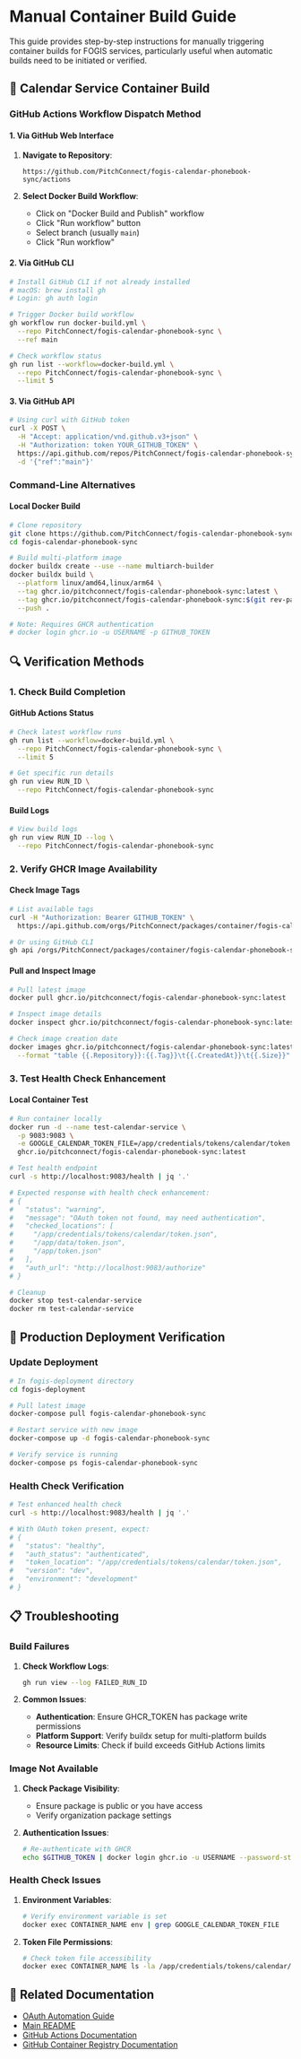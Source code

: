 # Manual Container Build Guide

This guide provides step-by-step instructions for manually triggering container builds for FOGIS services, particularly useful when automatic builds need to be initiated or verified.

## 🐳 Calendar Service Container Build

### **GitHub Actions Workflow Dispatch Method**

#### **1. Via GitHub Web Interface**

1. **Navigate to Repository**:
   ```
   https://github.com/PitchConnect/fogis-calendar-phonebook-sync/actions
   ```

2. **Select Docker Build Workflow**:
   - Click on "Docker Build and Publish" workflow
   - Click "Run workflow" button
   - Select branch (usually `main`)
   - Click "Run workflow"

#### **2. Via GitHub CLI**

```bash
# Install GitHub CLI if not already installed
# macOS: brew install gh
# Login: gh auth login

# Trigger Docker build workflow
gh workflow run docker-build.yml \
  --repo PitchConnect/fogis-calendar-phonebook-sync \
  --ref main

# Check workflow status
gh run list --workflow=docker-build.yml \
  --repo PitchConnect/fogis-calendar-phonebook-sync \
  --limit 5
```

#### **3. Via GitHub API**

```bash
# Using curl with GitHub token
curl -X POST \
  -H "Accept: application/vnd.github.v3+json" \
  -H "Authorization: token YOUR_GITHUB_TOKEN" \
  https://api.github.com/repos/PitchConnect/fogis-calendar-phonebook-sync/actions/workflows/docker-build.yml/dispatches \
  -d '{"ref":"main"}'
```

### **Command-Line Alternatives**

#### **Local Docker Build**

```bash
# Clone repository
git clone https://github.com/PitchConnect/fogis-calendar-phonebook-sync.git
cd fogis-calendar-phonebook-sync

# Build multi-platform image
docker buildx create --use --name multiarch-builder
docker buildx build \
  --platform linux/amd64,linux/arm64 \
  --tag ghcr.io/pitchconnect/fogis-calendar-phonebook-sync:latest \
  --tag ghcr.io/pitchconnect/fogis-calendar-phonebook-sync:$(git rev-parse --short HEAD) \
  --push .

# Note: Requires GHCR authentication
# docker login ghcr.io -u USERNAME -p GITHUB_TOKEN
```

## 🔍 Verification Methods

### **1. Check Build Completion**

#### **GitHub Actions Status**

```bash
# Check latest workflow runs
gh run list --workflow=docker-build.yml \
  --repo PitchConnect/fogis-calendar-phonebook-sync \
  --limit 5

# Get specific run details
gh run view RUN_ID \
  --repo PitchConnect/fogis-calendar-phonebook-sync
```

#### **Build Logs**

```bash
# View build logs
gh run view RUN_ID --log \
  --repo PitchConnect/fogis-calendar-phonebook-sync
```

### **2. Verify GHCR Image Availability**

#### **Check Image Tags**

```bash
# List available tags
curl -H "Authorization: Bearer GITHUB_TOKEN" \
  https://api.github.com/orgs/PitchConnect/packages/container/fogis-calendar-phonebook-sync/versions

# Or using GitHub CLI
gh api /orgs/PitchConnect/packages/container/fogis-calendar-phonebook-sync/versions
```

#### **Pull and Inspect Image**

```bash
# Pull latest image
docker pull ghcr.io/pitchconnect/fogis-calendar-phonebook-sync:latest

# Inspect image details
docker inspect ghcr.io/pitchconnect/fogis-calendar-phonebook-sync:latest

# Check image creation date
docker images ghcr.io/pitchconnect/fogis-calendar-phonebook-sync:latest \
  --format "table {{.Repository}}:{{.Tag}}\t{{.CreatedAt}}\t{{.Size}}"
```

### **3. Test Health Check Enhancement**

#### **Local Container Test**

```bash
# Run container locally
docker run -d --name test-calendar-service \
  -p 9083:9083 \
  -e GOOGLE_CALENDAR_TOKEN_FILE=/app/credentials/tokens/calendar/token.json \
  ghcr.io/pitchconnect/fogis-calendar-phonebook-sync:latest

# Test health endpoint
curl -s http://localhost:9083/health | jq '.'

# Expected response with health check enhancement:
# {
#   "status": "warning",
#   "message": "OAuth token not found, may need authentication",
#   "checked_locations": [
#     "/app/credentials/tokens/calendar/token.json",
#     "/app/data/token.json",
#     "/app/token.json"
#   ],
#   "auth_url": "http://localhost:9083/authorize"
# }

# Cleanup
docker stop test-calendar-service
docker rm test-calendar-service
```

## 🚀 Production Deployment Verification

### **Update Deployment**

```bash
# In fogis-deployment directory
cd fogis-deployment

# Pull latest image
docker-compose pull fogis-calendar-phonebook-sync

# Restart service with new image
docker-compose up -d fogis-calendar-phonebook-sync

# Verify service is running
docker-compose ps fogis-calendar-phonebook-sync
```

### **Health Check Verification**

```bash
# Test enhanced health check
curl -s http://localhost:9083/health | jq '.'

# With OAuth token present, expect:
# {
#   "status": "healthy",
#   "auth_status": "authenticated",
#   "token_location": "/app/credentials/tokens/calendar/token.json",
#   "version": "dev",
#   "environment": "development"
# }
```

## 📋 Troubleshooting

### **Build Failures**

1. **Check Workflow Logs**:
   ```bash
   gh run view --log FAILED_RUN_ID
   ```

2. **Common Issues**:
   - **Authentication**: Ensure GHCR_TOKEN has package write permissions
   - **Platform Support**: Verify buildx setup for multi-platform builds
   - **Resource Limits**: Check if build exceeds GitHub Actions limits

### **Image Not Available**

1. **Check Package Visibility**:
   - Ensure package is public or you have access
   - Verify organization package settings

2. **Authentication Issues**:
   ```bash
   # Re-authenticate with GHCR
   echo $GITHUB_TOKEN | docker login ghcr.io -u USERNAME --password-stdin
   ```

### **Health Check Issues**

1. **Environment Variables**:
   ```bash
   # Verify environment variable is set
   docker exec CONTAINER_NAME env | grep GOOGLE_CALENDAR_TOKEN_FILE
   ```

2. **Token File Permissions**:
   ```bash
   # Check token file accessibility
   docker exec CONTAINER_NAME ls -la /app/credentials/tokens/calendar/token.json
   ```

## 🔗 Related Documentation

- [OAuth Automation Guide](OAUTH_AUTOMATION_GUIDE.md)
- [Main README](../README.md)
- [GitHub Actions Documentation](https://docs.github.com/en/actions)
- [GitHub Container Registry Documentation](https://docs.github.com/en/packages/working-with-a-github-packages-registry/working-with-the-container-registry)
